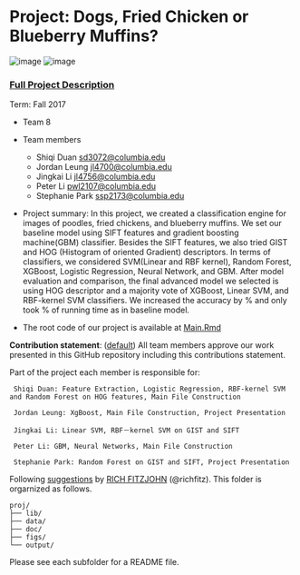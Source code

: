 # Project: Dogs, Fried Chicken or Blueberry Muffins?
![image](figs/chicken.jpg)
![image](figs/muffin.jpg)

### [Full Project Description](doc/project3_desc.md)

Term: Fall 2017

+ Team 8
+ Team members
	+ Shiqi Duan  sd3072@columbia.edu
	+ Jordan Leung  jl4700@columbia.edu
	+ Jingkai Li  jl4756@columbia.edu
	+ Peter Li  pwl2107@columbia.edu
	+ Stephanie Park  ssp2173@columbia.edu
	
+ Project summary: In this project, we created a classification engine for images of poodles, fried chickens, and blueberry muffins. We set our baseline model using SIFT features and gradient boosting machine(GBM) classifier. Besides the SIFT features, we also tried GIST and HOG (Histogram of oriented Gradient) descriptors. In terms of classifiers, we considered SVM(Linear and RBF kernel), Random Forest, XGBoost, Logistic Regression, Neural Network, and GBM. After model evaluation and comparison, the final advanced model we selected is using HOG descriptor and a majority vote of XGBoost, Linear SVM, and RBF-kernel SVM classifiers. We increased the accuracy by % and only took % of running time as in baseline model. 

+ The root code of our project is available at [Main.Rmd](doc/main.Rmd)
	
**Contribution statement**: ([default](doc/a_note_on_contributions.md)) All team members approve our work presented in this GitHub repository including this contributions statement. 

Part of the project each member is responsible for:
   
     Shiqi Duan: Feature Extraction, Logistic Regression, RBF-kernel SVM and Random Forest on HOG features, Main File Construction

     Jordan Leung: XgBoost, Main File Construction, Project Presentation

     Jingkai Li: Linear SVM, RBF－kernel SVM on GIST and SIFT

     Peter Li: GBM, Neural Networks, Main File Construction
     
     Stephanie Park: Random Forest on GIST and SIFT, Project Presentation

Following [suggestions](http://nicercode.github.io/blog/2013-04-05-projects/) by [RICH FITZJOHN](http://nicercode.github.io/about/#Team) (@richfitz). This folder is orgarnized as follows.

```
proj/
├── lib/
├── data/
├── doc/
├── figs/
└── output/
```

Please see each subfolder for a README file.
